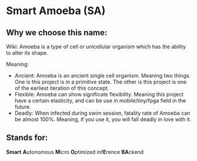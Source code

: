 # Smart Amoeba (SA)

## Why we choose this name:

Wiki: Amoeba is a type of cell or unicellular organism which has the ability to alter its shape.

Meaning: 
* Ancient: Amoeba is an ancient single cell organism. Meaning two things. One is this project is in a primitive state. The other is this project is one of the earliest iteration of this concept.
* Flexible: Amoeba can show significate flexibility. Meaning this project have a certain elasticity, and can be use in mobile/tiny/fpga field in the future.
* Deadly: When infected during swim session, fatality rate of Amoeba can be almost 100%. Meaning, if you use it, you will fall deadly in love with it.

## Stands for:

**Smart**
**A**utonomous
**M**icro 
**O**ptimized
inf**E**rence
**BA**ckend
